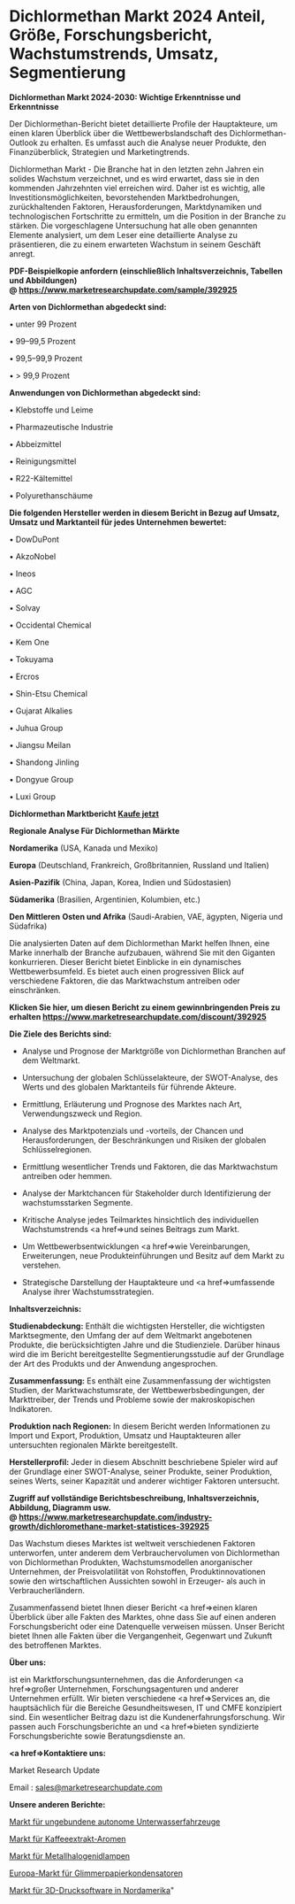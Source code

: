 # Dichlormethan Markt 2024 Anteil, Größe, Forschungsbericht, Wachstumstrends, Umsatz, Segmentierung

<strong>Dichlormethan Markt 2024-2030: Wichtige Erkenntnisse und Erkenntnisse</strong>

Der Dichlormethan-Bericht bietet detaillierte Profile der Hauptakteure, um einen klaren Überblick über die Wettbewerbslandschaft des Dichlormethan-Outlook zu erhalten. Es umfasst auch die Analyse neuer Produkte, den Finanzüberblick, Strategien und Marketingtrends.

Dichlormethan Markt - Die Branche hat in den letzten zehn Jahren ein solides Wachstum verzeichnet, und es wird erwartet, dass sie in den kommenden Jahrzehnten viel erreichen wird. Daher ist es wichtig, alle Investitionsmöglichkeiten, bevorstehenden Marktbedrohungen, zurückhaltenden Faktoren, Herausforderungen, Marktdynamiken und technologischen Fortschritte zu ermitteln, um die Position in der Branche zu stärken. Die vorgeschlagene Untersuchung hat alle oben genannten Elemente analysiert, um dem Leser eine detaillierte Analyse zu präsentieren, die zu einem erwarteten Wachstum in seinem Geschäft anregt.

<strong><b>PDF-Beispielkopie anfordern (einschließlich Inhaltsverzeichnis, Tabellen und Abbildungen) @ </b></strong><strong><a href=https://www.marketresearchupdate.com/sample/392925><strong>https://www.marketresearchupdate.com/sample/392925</u></a></strong></strong>

<strong>Arten von Dichlormethan abgedeckt sind:</strong>

• unter 99 Prozent

• 99–99,5 Prozent

• 99,5–99,9 Prozent

• > 99,9 Prozent

<strong>Anwendungen von Dichlormethan abgedeckt sind:</strong>

• Klebstoffe und Leime

• Pharmazeutische Industrie

• Abbeizmittel

• Reinigungsmittel

• R22-Kältemittel

• Polyurethanschäume

<strong>Die folgenden Hersteller werden in diesem Bericht in Bezug auf Umsatz, Umsatz und Marktanteil für jedes Unternehmen bewertet:</strong>

• DowDuPont

• AkzoNobel

• Ineos

• AGC

• Solvay

• Occidental Chemical

• Kem One

• Tokuyama

• Ercros

• Shin-Etsu Chemical

• Gujarat Alkalies

• Juhua Group

• Jiangsu Meilan

• Shandong Jinling

• Dongyue Group

• Luxi Group

<strong>Dichlormethan Marktbericht <a href=https://www.marketresearchupdate.com/buynow/392925>Kaufe jetzt</a></strong>

<strong>Regionale Analyse Für Dichlormethan Märkte</strong>

<strong>Nordamerika</strong> (USA, Kanada und Mexiko)

<strong>Europa</strong> (Deutschland, Frankreich, Großbritannien, Russland und Italien)

<strong>Asien-Pazifik</strong> (China, Japan, Korea, Indien und Südostasien)

<strong>Südamerika</strong> (Brasilien, Argentinien, Kolumbien, etc.)

<strong>Den Mittleren</strong> <strong>Osten und Afrika</strong> (Saudi-Arabien, VAE, ägypten, Nigeria und Südafrika)

Die analysierten Daten auf dem Dichlormethan Markt helfen Ihnen, eine Marke innerhalb der Branche aufzubauen, während Sie mit den Giganten konkurrieren. Dieser Bericht bietet Einblicke in ein dynamisches Wettbewerbsumfeld. Es bietet auch einen progressiven Blick auf verschiedene Faktoren, die das Marktwachstum antreiben oder einschränken.

<strong>Klicken Sie hier, um diesen Bericht zu einem gewinnbringenden Preis zu erhalten
</strong><strong><a href=https://www.marketresearchupdate.com/discount/392925>https://www.marketresearchupdate.com/discount/392925</b></u></strong></a>

<strong>Die Ziele des Berichts sind:</strong>

- Analyse und Prognose der Marktgröße von Dichlormethan Branchen auf dem Weltmarkt.

- Untersuchung der globalen Schlüsselakteure, der SWOT-Analyse, des Werts und des globalen Marktanteils für führende Akteure.

- Ermittlung, Erläuterung und Prognose des Marktes nach Art, Verwendungszweck und Region.

- Analyse des Marktpotenzials und -vorteils, der Chancen und Herausforderungen, der Beschränkungen und Risiken der globalen Schlüsselregionen.

- Ermittlung wesentlicher Trends und Faktoren, die das Marktwachstum antreiben oder hemmen.

- Analyse der Marktchancen für Stakeholder durch Identifizierung der wachstumsstarken Segmente.

- Kritische Analyse jedes Teilmarktes hinsichtlich des individuellen Wachstumstrends <a href=>und</a> seines Beitrags zum Markt.

- Um Wettbewerbsentwicklungen <a href=>wie</a> Vereinbarungen, Erweiterungen, neue Produkteinführungen und Besitz auf dem Markt zu verstehen.

- Strategische Darstellung der Hauptakteure und <a href=>umfas</a>sende Analyse ihrer Wachstumsstrategien.

<strong>Inhaltsverzeichnis:</strong>

<strong>Studienabdeckung:</strong> Enthält die wichtigsten Hersteller, die wichtigsten Marktsegmente, den Umfang der auf dem Weltmarkt angebotenen Produkte, die berücksichtigten Jahre und die Studienziele. Darüber hinaus wird die im Bericht bereitgestellte Segmentierungsstudie auf der Grundlage der Art des Produkts und der Anwendung angesprochen.

<strong>Zusammenfassung:</strong> Es enthält eine Zusammenfassung der wichtigsten Studien, der Marktwachstumsrate, der Wettbewerbsbedingungen, der Markttreiber, der Trends und Probleme sowie der makroskopischen Indikatoren.

<strong>Produktion nach Regionen:</strong> In diesem Bericht werden Informationen zu Import und Export, Produktion, Umsatz und Hauptakteuren aller untersuchten regionalen Märkte bereitgestellt.

<strong>Herstellerprofil:</strong> Jeder in diesem Abschnitt beschriebene Spieler wird auf der Grundlage einer SWOT-Analyse, seiner Produkte, seiner Produktion, seines Werts, seiner Kapazität und anderer wichtiger Faktoren untersucht.

<strong><b>Zugriff auf vollständige Berichtsbeschreibung, Inhaltsverzeichnis, Abbildung, Diagramm usw. @ </b></strong><strong><a href=https://www.marketresearchupdate.com/industry-growth/dichloromethane-market-statistices-392925>https://www.marketresearchupdate.com/industry-growth/dichloromethane-market-statistices-392925</a></strong>

Das Wachstum dieses Marktes ist weltweit verschiedenen Faktoren unterworfen, unter anderem dem Verbrauchervolumen von Dichlormethan von Dichlormethan Produkten, Wachstumsmodellen anorganischer Unternehmen, der Preisvolatilität von Rohstoffen, Produktinnovationen sowie den wirtschaftlichen Aussichten sowohl in Erzeuger- als auch in Verbraucherländern.

Zusammenfassend bietet Ihnen dieser Bericht <a href=>einen</a> klaren Überblick über alle Fakten des Marktes, ohne dass Sie auf einen anderen Forschungsbericht oder eine Datenquelle verweisen müssen. Unser Bericht bietet Ihnen alle Fakten über die Vergangenheit, Gegenwart und Zukunft des betroffenen Marktes.

<strong>Über uns:</strong>

 ist ein Marktforschungsunternehmen, das die Anforderungen <a href=>großer</a> Unternehmen, Forschungsagenturen und anderer Unternehmen erfüllt. Wir bieten verschiedene <a href=>Services</a> an, die hauptsächlich für die Bereiche Gesundheitswesen, IT und CMFE konzipiert sind. Ein wesentlicher Beitrag dazu ist die Kundenerfahrungsforschung. Wir passen auch Forschungsberichte an und <a href=>bieten</a> syndizierte Forschungsberichte sowie Beratungsdienste an.

<strong><a href=>Kontaktiere uns:</a></strong>

Market Research Update

Email : sales@marketresearchupdate.com

<strong>Unsere anderen Berichte:</strong>

<a href=https://www.linkedin.com/pulse/untethered-autonomous-underwater-vehicle-market>Markt für ungebundene autonome Unterwasserfahrzeuge</a>

<a href=https://www.linkedin.com/pulse/coffee-extracts-flavorings-market-2023-remarking>Markt für Kaffeeextrakt-Aromen</a>

<a href=https://www.linkedin.com/pulse/metal-halide-lamps-market-analysis-segment>Markt für Metallhalogenidlampen</a>

<a href=https://www.linkedin.com/pulse/europe-mica-paper-capacitor-market-size2023-2030-analysis>Europa-Markt für Glimmerpapierkondensatoren</a>

<a href=https://www.linkedin.com/pulse/north-america-3d-printing-software-market-upcoming-hkgaf/>Markt für 3D-Drucksoftware in Nordamerika</a>"
